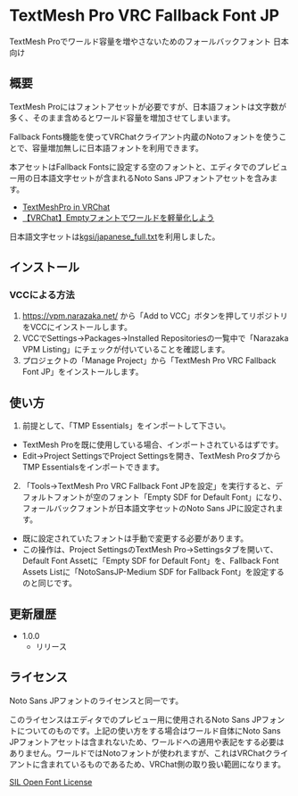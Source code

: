 # TextMesh Pro VRC Fallback Font JP

TextMesh Proでワールド容量を増やさないためのフォールバックフォント 日本向け

## 概要

TextMesh Proにはフォントアセットが必要ですが、日本語フォントは文字数が多く、そのまま含めるとワールド容量を増加させてしまいます。

Fallback Fonts機能を使ってVRChatクライアント内蔵のNotoフォントを使うことで、容量増加無しに日本語フォントを利用できます。

本アセットはFallback Fontsに設定する空のフォントと、エディタでのプレビュー用の日本語文字セットが含まれるNoto Sans JPフォントアセットを含みます。

- [TextMeshPro in VRChat](https://hai-vr.notion.site/TextMeshPro-in-VRChat-91561782adea47a78569cec641fd5ee9)
- [【VRChat】Emptyフォントでワールドを軽量化しよう](https://note.com/nomlas/n/n89690221c221)

日本語文字セットは[kgsi/japanese_full.txt](https://gist.github.com/kgsi/ed2f1c5696a2211c1fd1e1e198c96ee4#file-japanese_full-txt)を利用しました。

## インストール

### VCCによる方法

1. https://vpm.narazaka.net/ から「Add to VCC」ボタンを押してリポジトリをVCCにインストールします。
2. VCCでSettings→Packages→Installed Repositoriesの一覧中で「Narazaka VPM Listing」にチェックが付いていることを確認します。
3. プロジェクトの「Manage Project」から「TextMesh Pro VRC Fallback Font JP」をインストールします。

## 使い方

1. 前提として、「TMP Essentials」をインポートして下さい。
  - TextMesh Proを既に使用している場合、インポートされているはずです。
  - Edit→Project SettingsでProject Settingsを開き、TextMesh ProタブからTMP Essentialsをインポートできます。
2. 「Tools→TextMesh Pro VRC Fallback Font JPを設定」を実行すると、デフォルトフォントが空のフォント「Empty SDF for Default Font」になり、フォールバックフォントが日本語文字セットのNoto Sans JPに設定されます。
  - 既に設定されていたフォントは手動で変更する必要があります。
  - この操作は、Project SettingsのTextMesh Pro→Settingsタブを開いて、Default Font Assetに「Empty SDF for Default Font」を、Fallback Font Assets Listに「NotoSansJP-Medium SDF for Fallback Font」を設定するのと同じです。

## 更新履歴

- 1.0.0
  - リリース

## ライセンス

Noto Sans JPフォントのライセンスと同一です。

このライセンスはエディタでのプレビュー用に使用されるNoto Sans JPフォントについてのものです。上記の使い方をする場合はワールド自体にNoto Sans JPフォントアセットは含まれないため、ワールドへの適用や表記をする必要はありません。ワールドではNotoフォントが使われますが、これはVRChatクライアントに含まれているものであるため、VRChat側の取り扱い範囲になります。

[SIL Open Font License](LICENSE.txt)
